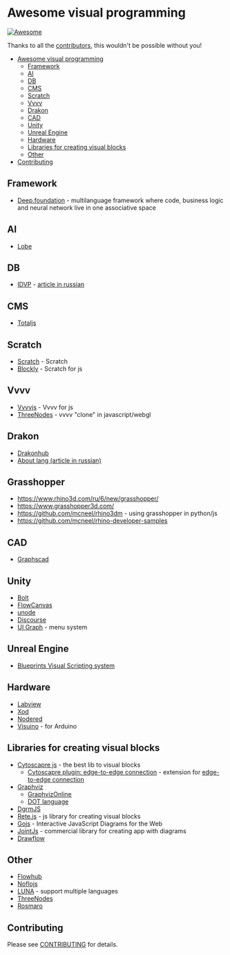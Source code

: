 # Awesome visual programming

[![Awesome](https://cdn.rawgit.com/sindresorhus/awesome/d7305f38d29fed78fa85652e3a63e154dd8e8829/media/badge.svg)](https://github.com/sindresorhus/awesome)

Thanks to all the [contributors](https://github.com/suenot/awesome-visual-programming/graphs/contributors), this wouldn't be possible without you!

- [Awesome visual programming](#awesome-visual-programming)
  - [Framework](#framework)
  - [AI](#ai)
  - [DB](#db)
  - [CMS](#cms)
  - [Scratch](#scratch)
  - [Vvvv](#vvvv)
  - [Drakon](#drakon)
  - [CAD](#cad)
  - [Unity](#unity)
  - [Unreal Engine](#unreal-engine)
  - [Hardware](#hardware)
  - [Libraries for creating visual blocks](#libraries-for-creating-visual-blocks)
  - [Other](#other)
- [Contributing](#contributing)

## Framework

- [Deep.foundation](https://deep.foundation/) - multilanguage framework where code, business logic and neural network live in one associative space

## AI

- [Lobe](https://lobe.ai/)

## DB

- [IDVP](https://idvp.io) - [article in russian](https://vk.com/@istary-its-alive)

## CMS

- [Totaljs](https://www.totaljs.com/flow/)

## Scratch

- [Scratch](https://scratch.mit.edu/) - Scratch
- [Blockly](https://developers.google.com/blockly/) - Scratch for js

## Vvvv

- [Vvvvjs](http://lab.vvvvjs.com/) - Vvvv for js
- [ThreeNodes](https://github.com/idflood/ThreeNodes.js) - vvvv "clone" in javascript/webgl

## Drakon

- [Drakonhub](https://drakonhub.com/en/drakon)
- [About lang (article in russian)](https://habr.com/ru/post/345320/)

## Grasshopper

- https://www.rhino3d.com/ru/6/new/grasshopper/
- https://www.grasshopper3d.com/
- https://github.com/mcneel/rhino3dm - using grasshopper in python/js
- https://github.com/mcneel/rhino-developer-samples

## CAD

- [Graphscad](http://graphscad.blogspot.com/)

## Unity

- [Bolt](https://assetstore.unity.com/packages/tools/visual-scripting/bolt-87491)
- [FlowCanvas](https://assetstore.unity.com/packages/tools/visual-scripting/flowcanvas-33903)
- [unode](https://assetstore.unity.com/packages/tools/visual-scripting/unode-visual-scripting-101176)
- [Discourse](https://assetstore.unity.com/packages/tools/visual-scripting/discourse-146948)
- [UI Graph](https://assetstore.unity.com/packages/tools/visual-scripting/ui-graph-a-menu-system-for-unity-151846) - menu system

## Unreal Engine
- [Blueprints Visual Scripting system](https://docs.unrealengine.com/en-US/Engine/Blueprints/index.html)

## Hardware

- [Labview](https://www.ni.com/ru-ru/shop/labview/labview-nxg.html)
- [Xod](https://xod.io/)
- [Nodered](https://nodered.org/)
- [Visuino](https://www.visuino.com/) - for Arduino

## Libraries for creating visual blocks
- [Cytoscapre js](https://js.cytoscape.org/) - the best lib to visual blocks
  - [Cytoscapre plugin: edge-to-edge connection](https://github.com/dmx-systems/cytoscape-edge-connections) - extension for [edge-to-edge connection](https://github.com/cytoscape/cytoscape.js/issues/1217)
- [Graphviz](https://graphviz.org)
  - [GraphvizOnline](https://dreampuf.github.io/GraphvizOnline/)
  - [DOT language](https://graphviz.org/doc/info/lang.html)
- [DgrmJS](https://github.com/AlexeyBoiko/DgrmJS)
- [Rete.js](https://rete.js.org/#/docs) - js library for creating visual blocks
- [Gojs](https://gojs.net/latest/samples/index.html) - Interactive JavaScript Diagrams for the Web
- [JointJs](https://www.jointjs.com/) - commercial library for creating app with diagrams
- [Drawflow](https://github.com/jerosoler/Drawflow)

## Other

- [Flowhub](https://flowhub.io/)
- [Noflojs](https://noflojs.org/)
- [LUNA](https://luna-lang.org/) - support multiple languages
- [ThreeNodes](https://github.com/idflood/ThreeNodes.js)
- [Rosmaro](https://rosmaro.js.org/)

## Contributing

Please see [CONTRIBUTING](https://github.com/suenot/awesome-visual-programming/blob/master/CONTRIBUTING.md) for details.
